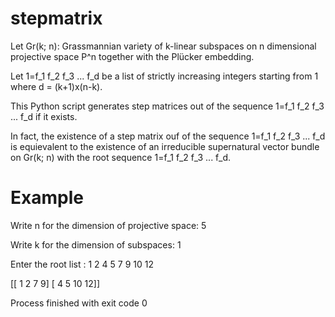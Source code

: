 # stepmatrix
Let Gr(k; n): Grassmannian variety of k-linear subspaces on n dimensional projective space P^n together with the Plücker embedding.

Let 1=f_1 f_2 f_3 ... f_d be a list of strictly increasing integers starting from 1 where d = (k+1)x(n-k).

This Python script generates step matrices out of the sequence 1=f_1 f_2 f_3 ... f_d if it exists.

In fact, the existence of a step matrix ouf of the sequence 1=f_1 f_2 f_3 ... f_d is equievalent to the existence of an irreducible supernatural vector bundle on Gr(k; n) with the root sequence 1=f_1 f_2 f_3 ... f_d.

# Example
Write n for the dimension of projective space: 5

Write k for the dimension of subspaces: 1

Enter the root list : 1 2 4 5 7 9 10 12

[[ 1  2  7  9]
 [ 4  5 10 12]]
 
 Process finished with exit code 0
